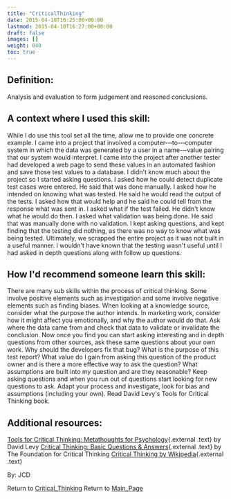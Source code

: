 ```yaml
---
title: "CriticalThinking"
date: 2015-04-10T16:25:00+00:00
lastmod: 2015-04-10T16:27:00+00:00
draft: false
images: []
weight: 040
toc: true
---
```


## Definition:

Analysis and evaluation to form judgement and reasoned conclusions.

## A context where I used this skill:

While I do use this tool set all the time, allow me to provide one concrete example.
I came into a project that involved a computer-‐‑to-‐‑computer system in which the data was generated by a user in a name-‐‑value pairing that our system would interpret.
I came into the project after another tester had developed a web page to send these values in an automated fashion and save those test values to a database.
I didn\'t know much about the project so I started asking questions.
I asked how he could detect duplicate test cases were entered.
He said that was done manually.
I asked how he intended on knowing what was tested.
He said he would read the output of the tests.
I asked how that would help and he said he could tell from the response what was sent in.
I asked what if the test failed.
He didn\'t know what he would do then.
I asked what validation was being done.
He said that was manually done with no validation.
I kept asking questions, and kept finding that the testing did nothing, as there was no way to know what was being tested.
Ultimately, we scrapped the entire project as it was not built in a useful manner.
I wouldn\'t have known that the testing wasn\'t useful until I had asked in depth questions along with follow up questions.

## How I\'d recommend someone learn this skill:

There are many sub skills within the process of critical thinking.
Some involve positive elements such as investigation and some involve negative elements such as finding biases.
When looking at a knowledge source, consider what the purpose the author intends.
In marketing work, consider how it might affect you emotionally, and why the author would do that.
Ask where the data came from and check that data to validate or invalidate the conclusion.
Now once you find you can start asking interesting and in depth questions from other sources, ask these same questions about your own work.
Why should the developers fix that bug? What is the purpose of this test report? What value do I gain from asking this question of the product owner and is there a more effective way to ask the question? What assumptions are built into my question and are they reasonable? Keep asking questions and when you run out of questions start looking for new questions to ask.
Adapt your process and investigate, look for bias and assumptions (including your own).
Read David Levy\'s Tools for Critical Thinking book.

## Additional resources:

[Tools for Critical Thinking: Metathoughts for Psychology](http://www.amazon.com/Tools-Critical-Thinking-Metathoughts-Psychology/dp/0205260837){.external
.text} by David Levy
[Critical Thinking: Basic Questions & Answers](http://www.criticalthinking.org/pages/critical-thinking-basic-questions-amp-answers/409){.external
.text} by The Foundation for Critical Thinking
[Critical Thinking by Wikipedia](http://en.wikipedia.org/wiki/Critical_thinking){.external
.text}

By: JCD

Return to [Critical\_Thinking](Critical_Thinking.html?title=Critical_Thinking "Critical Thinking")
Return to [Main\_Page](Main_Page.html?title=Main_Page "Main Page")
